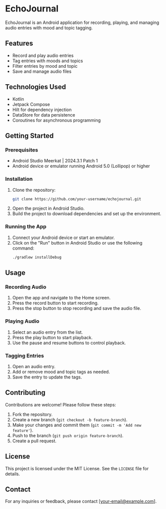 # EchoJournal

EchoJournal is an Android application for recording, playing, and managing audio entries with mood and topic tagging.

## Features

- Record and play audio entries
- Tag entries with moods and topics
- Filter entries by mood and topic
- Save and manage audio files

## Technologies Used

- Kotlin
- Jetpack Compose
- Hilt for dependency injection
- DataStore for data persistence
- Coroutines for asynchronous programming

## Getting Started

### Prerequisites

- Android Studio Meerkat | 2024.3.1 Patch 1
- Android device or emulator running Android 5.0 (Lollipop) or higher

### Installation

1. Clone the repository:
    ```sh
    git clone https://github.com/your-username/echojournal.git
    ```
2. Open the project in Android Studio.
3. Build the project to download dependencies and set up the environment.

### Running the App

1. Connect your Android device or start an emulator.
2. Click on the "Run" button in Android Studio or use the following command:
    ```sh
    ./gradlew installDebug
    ```

## Usage

### Recording Audio

1. Open the app and navigate to the Home screen.
2. Press the record button to start recording.
3. Press the stop button to stop recording and save the audio file.

### Playing Audio

1. Select an audio entry from the list.
2. Press the play button to start playback.
3. Use the pause and resume buttons to control playback.

### Tagging Entries

1. Open an audio entry.
2. Add or remove mood and topic tags as needed.
3. Save the entry to update the tags.

## Contributing

Contributions are welcome! Please follow these steps:

1. Fork the repository.
2. Create a new branch (`git checkout -b feature-branch`).
3. Make your changes and commit them (`git commit -m 'Add new feature'`).
4. Push to the branch (`git push origin feature-branch`).
5. Create a pull request.

## License

This project is licensed under the MIT License. See the `LICENSE` file for details.

## Contact

For any inquiries or feedback, please contact [your-email@example.com].